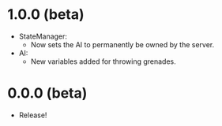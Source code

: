 # 1.0.0 (beta)
- StateManager:
  - Now sets the AI to permanently be owned by the server.
- AI:
  -  New variables added for throwing grenades.

# 0.0.0 (beta)
- Release!
